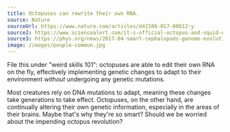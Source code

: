 ```yaml
---
title: Octopuses can rewrite their own RNA.
source: Nature
sourceUrl: https://www.nature.com/articles/d41586-017-00612-y
source2: https://www.sciencealert.com/it-s-official-octopus-and-squid-evolution-is-weirder-than-we-could-have-ever-imagined
source3: https://phys.org/news/2017-04-smart-cephalopods-genome-evolution-prolific.html
image: /images/pouple-commun.jpg
---
```


File this under "weird skills 101": octopuses are able to edit their own RNA on the fly, effectively implementing genetic changes to adapt to their environment _without_ undergoing any genetic mutations.

Most creatures rely on DNA mutations to adapt, meaning these changes take generations to take effect. Octopuses, on the other hand, are continually altering their own genetic information, especially in the areas of their brains. Maybe that's why they're so smart? Should we be worried about the impending octopus revolution?
